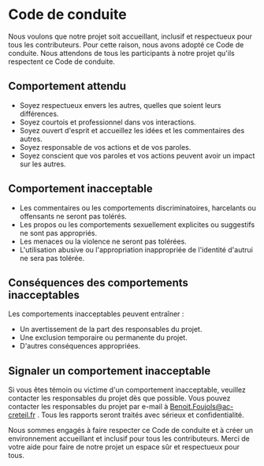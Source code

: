 Code de conduite
================

Nous voulons que notre projet soit accueillant, inclusif et respectueux pour tous les contributeurs. Pour cette raison, nous avons adopté ce Code de conduite. Nous attendons de tous les participants à notre projet qu'ils respectent ce Code de conduite.

Comportement attendu
--------------------

* Soyez respectueux envers les autres, quelles que soient leurs différences.
* Soyez courtois et professionnel dans vos interactions.
* Soyez ouvert d'esprit et accueillez les idées et les commentaires des autres.
* Soyez responsable de vos actions et de vos paroles.
* Soyez conscient que vos paroles et vos actions peuvent avoir un impact sur les autres.

Comportement inacceptable
-------------------------

* Les commentaires ou les comportements discriminatoires, harcelants ou offensants ne seront pas tolérés.
* Les propos ou les comportements sexuellement explicites ou suggestifs ne sont pas appropriés.
* Les menaces ou la violence ne seront pas tolérées.
* L'utilisation abusive ou l'appropriation inappropriée de l'identité d'autrui ne sera pas tolérée.

Conséquences des comportements inacceptables
--------------------------------------------

Les comportements inacceptables peuvent entraîner :

* Un avertissement de la part des responsables du projet.
* Une exclusion temporaire ou permanente du projet.
* D'autres conséquences appropriées.

Signaler un comportement inacceptable
-------------------------------------

Si vous êtes témoin ou victime d'un comportement inacceptable, veuillez contacter les responsables du projet dès que possible. Vous pouvez contacter les responsables du projet par e-mail à Benoit.Foujols@ac-creteil.fr . Tous les rapports seront traités avec sérieux et confidentialité.

Nous sommes engagés à faire respecter ce Code de conduite et à créer un environnement accueillant et inclusif pour tous les contributeurs. Merci de votre aide pour faire de notre projet un espace sûr et respectueux pour tous.
